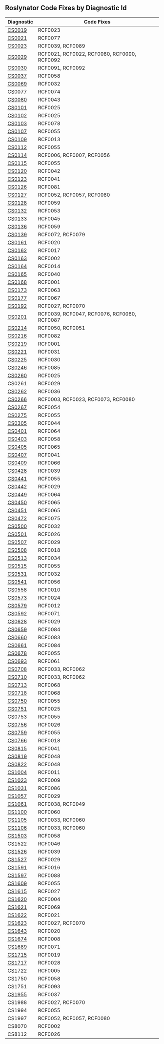 ## Roslynator Code Fixes by Diagnostic Id

| Diagnostic | Code Fixes |
| ---------- | ---------- |
| [CS0019](http://docs.microsoft.com/en-us/dotnet/csharp/language-reference/compiler-messages/cs0019) | RCF0023 |
| [CS0021](http://docs.microsoft.com/en-us/dotnet/csharp/misc/cs0021) | RCF0077 |
| [CS0023](http://docs.microsoft.com/en-us/dotnet/csharp/misc/cs0023) | RCF0039, RCF0089 |
| [CS0029](http://docs.microsoft.com/en-us/dotnet/csharp/language-reference/compiler-messages/cs0029) | RCF0021, RCF0022, RCF0080, RCF0090, RCF0092 |
| [CS0030](http://docs.microsoft.com/en-us/dotnet/csharp/misc/cs0030) | RCF0091, RCF0092 |
| [CS0037](http://docs.microsoft.com/en-us/dotnet/csharp/language-reference/compiler-messages/cs0037) | RCF0058 |
| [CS0069](http://docs.microsoft.com/en-us/dotnet/csharp/misc/cs0069) | RCF0032 |
| [CS0077](http://docs.microsoft.com/en-us/dotnet/csharp/misc/cs0077) | RCF0074 |
| [CS0080](http://docs.microsoft.com/en-us/dotnet/csharp/misc/cs0080) | RCF0043 |
| [CS0101](http://docs.microsoft.com/en-us/dotnet/csharp/misc/cs0101) | RCF0025 |
| [CS0102](http://docs.microsoft.com/en-us/dotnet/csharp/misc/cs0102) | RCF0025 |
| [CS0103](https://docs.microsoft.com/en-us/dotnet/csharp/language-reference/compiler-messages/cs0103) | RCF0078 |
| [CS0107](http://docs.microsoft.com/en-us/dotnet/csharp/misc/cs0107) | RCF0055 |
| [CS0109](http://docs.microsoft.com/en-us/dotnet/csharp/misc/cs0109) | RCF0013 |
| [CS0112](http://docs.microsoft.com/en-us/dotnet/csharp/misc/cs0112) | RCF0055 |
| [CS0114](http://docs.microsoft.com/en-us/dotnet/csharp/misc/cs0114) | RCF0006, RCF0007, RCF0056 |
| [CS0115](https://docs.microsoft.com/en-us/dotnet/csharp/language-reference/compiler-messages/cs0115) | RCF0055 |
| [CS0120](http://docs.microsoft.com/en-us/dotnet/csharp/language-reference/compiler-messages/cs0120) | RCF0042 |
| [CS0123](http://docs.microsoft.com/en-us/dotnet/csharp/misc/cs0123) | RCF0041 |
| [CS0126](http://docs.microsoft.com/en-us/dotnet/csharp/misc/cs0126) | RCF0081 |
| [CS0127](http://docs.microsoft.com/en-us/dotnet/csharp/misc/cs0127) | RCF0052, RCF0057, RCF0080 |
| [CS0128](http://docs.microsoft.com/en-us/dotnet/csharp/misc/cs0128) | RCF0059 |
| [CS0132](http://docs.microsoft.com/en-us/dotnet/csharp/misc/cs0132) | RCF0053 |
| [CS0133](http://docs.microsoft.com/en-us/dotnet/csharp/misc/cs0133) | RCF0045 |
| [CS0136](http://docs.microsoft.com/en-us/dotnet/csharp/misc/cs0136) | RCF0059 |
| [CS0139](http://docs.microsoft.com/en-us/dotnet/csharp/misc/cs0139) | RCF0072, RCF0079 |
| [CS0161](http://docs.microsoft.com/en-us/dotnet/csharp/misc/cs0161) | RCF0020 |
| [CS0162](http://docs.microsoft.com/en-us/dotnet/csharp/misc/cs0162) | RCF0017 |
| [CS0163](http://docs.microsoft.com/en-us/dotnet/csharp/language-reference/compiler-messages/cs0163) | RCF0002 |
| [CS0164](http://docs.microsoft.com/en-us/dotnet/csharp/misc/cs0164) | RCF0014 |
| [CS0165](http://docs.microsoft.com/en-us/dotnet/csharp/language-reference/compiler-messages/cs0165) | RCF0040 |
| [CS0168](http://docs.microsoft.com/en-us/dotnet/csharp/misc/cs0168) | RCF0001 |
| [CS0173](http://docs.microsoft.com/en-us/dotnet/csharp/language-reference/compiler-messages/cs0173) | RCF0063 |
| [CS0177](http://docs.microsoft.com/en-us/dotnet/csharp/misc/cs0177) | RCF0067 |
| [CS0192](http://docs.microsoft.com/en-us/dotnet/csharp/misc/cs0192) | RCF0027, RCF0070 |
| [CS0201](http://docs.microsoft.com/en-us/dotnet/csharp/language-reference/compiler-messages/cs0201) | RCF0039, RCF0047, RCF0076, RCF0080, RCF0087 |
| [CS0214](http://docs.microsoft.com/en-us/dotnet/csharp/misc/cs0214) | RCF0050, RCF0051 |
| [CS0216](http://docs.microsoft.com/en-us/dotnet/csharp/misc/cs0216) | RCF0082 |
| [CS0219](http://docs.microsoft.com/en-us/dotnet/csharp/misc/cs0219) | RCF0001 |
| [CS0221](http://docs.microsoft.com/en-us/dotnet/csharp/misc/cs0221) | RCF0031 |
| [CS0225](http://docs.microsoft.com/en-us/dotnet/csharp/misc/cs0225) | RCF0030 |
| [CS0246](https://docs.microsoft.com/en-us/dotnet/csharp/language-reference/compiler-messages/cs0246) | RCF0085 |
| [CS0260](http://docs.microsoft.com/en-us/dotnet/csharp/language-reference/compiler-messages/cs0260) | RCF0025 |
| CS0261 | RCF0029 |
| [CS0262](http://docs.microsoft.com/en-us/dotnet/csharp/misc/cs0262) | RCF0036 |
| [CS0266](http://docs.microsoft.com/en-us/dotnet/csharp/language-reference/compiler-messages/cs0266) | RCF0003, RCF0023, RCF0073, RCF0080 |
| [CS0267](http://docs.microsoft.com/en-us/dotnet/csharp/misc/cs0267) | RCF0054 |
| [CS0275](http://docs.microsoft.com/en-us/dotnet/csharp/misc/cs0275) | RCF0055 |
| [CS0305](http://docs.microsoft.com/en-us/dotnet/csharp/misc/cs0305) | RCF0044 |
| [CS0401](http://docs.microsoft.com/en-us/dotnet/csharp/misc/cs0401) | RCF0064 |
| [CS0403](http://docs.microsoft.com/en-us/dotnet/csharp/misc/cs0403) | RCF0058 |
| [CS0405](http://docs.microsoft.com/en-us/dotnet/csharp/misc/cs0405) | RCF0065 |
| [CS0407](http://docs.microsoft.com/en-us/dotnet/csharp/misc/cs0407) | RCF0041 |
| [CS0409](http://docs.microsoft.com/en-us/dotnet/csharp/misc/cs0409) | RCF0066 |
| [CS0428](http://docs.microsoft.com/en-us/dotnet/csharp/misc/cs0428) | RCF0039 |
| [CS0441](http://docs.microsoft.com/en-us/dotnet/csharp/misc/cs0441) | RCF0055 |
| [CS0442](http://docs.microsoft.com/en-us/dotnet/csharp/misc/cs0442) | RCF0029 |
| [CS0449](http://docs.microsoft.com/en-us/dotnet/csharp/misc/cs0449) | RCF0064 |
| [CS0450](http://docs.microsoft.com/en-us/dotnet/csharp/misc/cs0450) | RCF0065 |
| [CS0451](http://docs.microsoft.com/en-us/dotnet/csharp/misc/cs0451) | RCF0065 |
| [CS0472](http://docs.microsoft.com/en-us/dotnet/csharp/misc/cs0472) | RCF0075 |
| [CS0500](http://docs.microsoft.com/en-us/dotnet/csharp/misc/cs0500) | RCF0032 |
| [CS0501](http://docs.microsoft.com/en-us/dotnet/csharp/misc/cs0501) | RCF0026 |
| [CS0507](http://docs.microsoft.com/en-us/dotnet/csharp/language-reference/compiler-messages/cs0507) | RCF0029 |
| [CS0508](http://docs.microsoft.com/en-us/dotnet/csharp/misc/cs0508) | RCF0018 |
| [CS0513](http://docs.microsoft.com/en-us/dotnet/csharp/misc/cs0513) | RCF0034 |
| [CS0515](http://docs.microsoft.com/en-us/dotnet/csharp/misc/cs0515) | RCF0055 |
| [CS0531](http://docs.microsoft.com/en-us/dotnet/csharp/misc/cs0531) | RCF0032 |
| [CS0541](http://docs.microsoft.com/en-us/dotnet/csharp/misc/cs0541) | RCF0056 |
| [CS0558](http://docs.microsoft.com/en-us/dotnet/csharp/misc/cs0558) | RCF0010 |
| [CS0573](http://docs.microsoft.com/en-us/dotnet/csharp/misc/cs0573) | RCF0024 |
| [CS0579](http://docs.microsoft.com/en-us/dotnet/csharp/language-reference/compiler-messages/cs0579) | RCF0012 |
| [CS0592](http://docs.microsoft.com/en-us/dotnet/csharp/language-reference/compiler-messages/cs0592) | RCF0071 |
| [CS0628](http://docs.microsoft.com/en-us/dotnet/csharp/misc/cs0628) | RCF0029 |
| [CS0659](http://docs.microsoft.com/en-us/dotnet/csharp/misc/cs0659) | RCF0084 |
| [CS0660](http://docs.microsoft.com/en-us/dotnet/csharp/misc/cs0660) | RCF0083 |
| [CS0661](http://docs.microsoft.com/en-us/dotnet/csharp/misc/cs0661) | RCF0084 |
| [CS0678](http://docs.microsoft.com/en-us/dotnet/csharp/misc/cs0678) | RCF0055 |
| [CS0693](http://docs.microsoft.com/en-us/dotnet/csharp/misc/cs0693) | RCF0061 |
| [CS0708](http://docs.microsoft.com/en-us/dotnet/csharp/misc/cs0708) | RCF0033, RCF0062 |
| [CS0710](http://docs.microsoft.com/en-us/dotnet/csharp/misc/cs0710) | RCF0033, RCF0062 |
| [CS0713](http://docs.microsoft.com/en-us/dotnet/csharp/misc/cs0713) | RCF0068 |
| [CS0718](http://docs.microsoft.com/en-us/dotnet/csharp/misc/cs0718) | RCF0068 |
| [CS0750](http://docs.microsoft.com/en-us/dotnet/csharp/misc/cs0750) | RCF0055 |
| [CS0751](http://docs.microsoft.com/en-us/dotnet/csharp/misc/cs0751) | RCF0025 |
| [CS0753](http://docs.microsoft.com/en-us/dotnet/csharp/misc/cs0753) | RCF0055 |
| [CS0756](http://docs.microsoft.com/en-us/dotnet/csharp/misc/cs0756) | RCF0026 |
| [CS0759](http://docs.microsoft.com/en-us/dotnet/csharp/misc/cs0759) | RCF0055 |
| [CS0766](http://docs.microsoft.com/en-us/dotnet/csharp/misc/cs0766) | RCF0018 |
| [CS0815](http://docs.microsoft.com/en-us/dotnet/csharp/misc/cs0815) | RCF0041 |
| [CS0819](http://docs.microsoft.com/en-us/dotnet/csharp/misc/cs0819) | RCF0048 |
| [CS0822](http://docs.microsoft.com/en-us/dotnet/csharp/misc/cs0822) | RCF0048 |
| [CS1004](http://docs.microsoft.com/en-us/dotnet/csharp/misc/cs1004) | RCF0011 |
| [CS1023](http://docs.microsoft.com/en-us/dotnet/csharp/misc/cs1023) | RCF0009 |
| [CS1031](http://docs.microsoft.com/en-us/dotnet/csharp/misc/cs1031) | RCF0086 |
| [CS1057](http://docs.microsoft.com/en-us/dotnet/csharp/misc/cs1057) | RCF0029 |
| [CS1061](http://docs.microsoft.com/en-us/dotnet/csharp/language-reference/compiler-messages/cs1061) | RCF0038, RCF0049 |
| [CS1100](http://docs.microsoft.com/en-us/dotnet/csharp/misc/cs1100) | RCF0060 |
| [CS1105](http://docs.microsoft.com/en-us/dotnet/csharp/misc/cs1105) | RCF0033, RCF0060 |
| [CS1106](http://docs.microsoft.com/en-us/dotnet/csharp/misc/cs1106) | RCF0033, RCF0060 |
| [CS1503](http://docs.microsoft.com/en-us/dotnet/csharp/misc/cs1503) | RCF0058 |
| [CS1522](http://docs.microsoft.com/en-us/dotnet/csharp/misc/cs1522) | RCF0046 |
| [CS1526](http://docs.microsoft.com/en-us/dotnet/csharp/misc/cs1526) | RCF0039 |
| [CS1527](http://docs.microsoft.com/en-us/dotnet/csharp/misc/cs1527) | RCF0029 |
| [CS1591](http://docs.microsoft.com/en-us/dotnet/csharp/language-reference/compiler-messages/cs1591) | RCF0016 |
| [CS1597](http://docs.microsoft.com/en-us/dotnet/csharp/misc/cs1597) | RCF0088 |
| [CS1609](http://docs.microsoft.com/en-us/dotnet/csharp/misc/cs1609) | RCF0055 |
| [CS1615](http://docs.microsoft.com/en-us/dotnet/csharp/misc/cs1615) | RCF0027 |
| [CS1620](http://docs.microsoft.com/en-us/dotnet/csharp/misc/cs1620) | RCF0004 |
| [CS1621](http://docs.microsoft.com/en-us/dotnet/csharp/misc/cs1621) | RCF0069 |
| [CS1622](http://docs.microsoft.com/en-us/dotnet/csharp/misc/cs1622) | RCF0021 |
| [CS1623](http://docs.microsoft.com/en-us/dotnet/csharp/misc/cs1623) | RCF0027, RCF0070 |
| [CS1643](http://docs.microsoft.com/en-us/dotnet/csharp/misc/cs1643) | RCF0020 |
| [CS1674](http://docs.microsoft.com/en-us/dotnet/csharp/language-reference/compiler-messages/cs1674) | RCF0008 |
| [CS1689](http://docs.microsoft.com/en-us/dotnet/csharp/misc/cs1689) | RCF0071 |
| [CS1715](http://docs.microsoft.com/en-us/dotnet/csharp/misc/cs1715) | RCF0019 |
| [CS1717](http://docs.microsoft.com/en-us/dotnet/csharp/misc/cs1717) | RCF0028 |
| [CS1722](http://docs.microsoft.com/en-us/dotnet/csharp/misc/cs1722) | RCF0005 |
| CS1750 | RCF0058 |
| CS1751 | RCF0093 |
| [CS1955](http://docs.microsoft.com/en-us/dotnet/csharp/misc/cs1955) | RCF0037 |
| CS1988 | RCF0027, RCF0070 |
| CS1994 | RCF0055 |
| CS1997 | RCF0052, RCF0057, RCF0080 |
| CS8070 | RCF0002 |
| CS8112 | RCF0026 |
